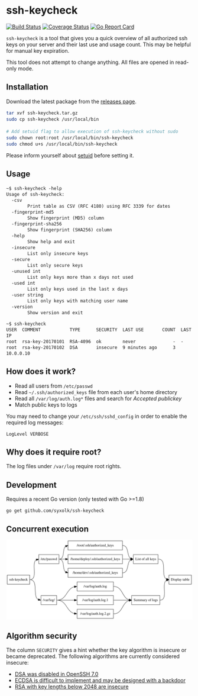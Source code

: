# ssh-keycheck

[![Build Status](https://travis-ci.org/syxolk/ssh-keycheck.svg?branch=master)](https://travis-ci.org/syxolk/ssh-keycheck)
[![Coverage Status](https://coveralls.io/repos/github/syxolk/ssh-keycheck/badge.svg)](https://coveralls.io/github/syxolk/ssh-keycheck)
[![Go Report Card](https://goreportcard.com/badge/github.com/syxolk/ssh-keycheck)](https://goreportcard.com/report/github.com/syxolk/ssh-keycheck)

`ssh-keycheck` is a tool that gives you a quick overview of all authorized
ssh keys on your server and their last use and usage count. This may be
helpful for manual key expiration.

This tool does not attempt to change anything. All files are opened in read-only
mode.

## Installation

Download the latest package from the [releases page](https://github.com/syxolk/ssh-keycheck/releases).

```sh
tar xvf ssh-keycheck.tar.gz
sudo cp ssh-keycheck /usr/local/bin

# Add setuid flag to allow execution of ssh-keycheck without sudo
sudo chown root:root /usr/local/bin/ssh-keycheck
sudo chmod u+s /usr/local/bin/ssh-keycheck
```

Please inform yourself about [setuid](https://en.wikipedia.org/wiki/Setuid) before setting it.

## Usage

```
~$ ssh-keycheck -help
Usage of ssh-keycheck:
  -csv
        Print table as CSV (RFC 4180) using RFC 3339 for dates
  -fingerprint-md5
        Show fingerprint (MD5) column
  -fingerprint-sha256
        Show fingerprint (SHA256) column
  -help
        Show help and exit
  -insecure
        List only insecure keys
  -secure
        List only secure keys
  -unused int
        List only keys more than x days not used
  -used int
        List only keys used in the last x days
  -user string
        List only keys with matching user name
  -version
        Show version and exit
```

```
~$ ssh-keycheck
USER  COMMENT           TYPE      SECURITY  LAST USE       COUNT  LAST IP
root  rsa-key-20170101  RSA-4096  ok        never              -  -
root  rsa-key-20170102  DSA       insecure  9 minutes ago      3  10.0.0.10
```

## How does it work?
- Read all users from `/etc/passwd`
- Read `~/.ssh/authorized_keys` file from each user's home directory
- Read all `/var/log/auth.log*` files and search for *Accepted publickey*
- Match public keys to logs

You may need to change your `/etc/ssh/sshd_config` in order to enable the
required log messages:
```
LogLevel VERBOSE
```

## Why does it require root?
The log files under `/var/log` require root rights.

## Development
Requires a recent Go version (only tested with Go >=1.8)

```
go get github.com/syxolk/ssh-keycheck
```

## Concurrent execution

![execution graph](./docs/execution.svg)

## Algorithm security

The column `SECURITY` gives a hint whether the key algorithm is
insecure or became deprecated. The following algorithms are currently
considered insecure:

- [DSA was disabled in OpenSSH 7.0](https://www.gentoo.org/support/news-items/2015-08-13-openssh-weak-keys.html)
- [ECDSA is difficult to implement and may be designed with a backdoor](https://wiki.archlinux.org/index.php/SSH_keys#ECDSA)
- [RSA with key lengths below 2048 are insecure](https://www.keylength.com/en/4/)
